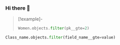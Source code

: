 ### Hi there 👋

<!--
**AE563/AE563** is a ✨ _special_ ✨ repository because its `README.md` (this file) appears on your GitHub profile.

Here are some ideas to get you started:

- 🔭 I’m currently working on ...
- 🌱 I’m currently learning ...
- 👯 I’m looking to collaborate on ...
- 🤔 I’m looking for help with ...
- 💬 Ask me about ...
- 📫 How to reach me: ...
- 😄 Pronouns: ...
- ⚡ Fun fact: ...
-->


>[!example]-
>```python
>Women.objects.filter(pk__gte=2)
>```

```python
Class_name.objects.filter(field_name__gte=value)
```
